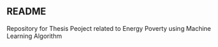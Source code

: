 
## README

Repository for Thesis Peoject related to Energy Poverty using Machine Learning Algorithm


